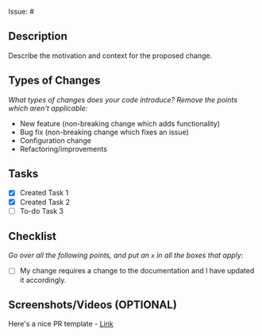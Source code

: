 Issue: #

## Description

Describe the motivation and context for the proposed change.

## Types of Changes

_What types of changes does your code introduce? Remove the points which aren't applicable:_

- New feature (non-breaking change which adds functionality)
- Bug fix (non-breaking change which fixes an issue)
- Configuration change
- Refactoring/improvements

## Tasks

  - [x] Created Task 1
  - [x] Created Task 2
  - [ ] To-do Task 3

## Checklist

_Go over all the following points, and put an `x` in all the boxes that apply:_

- [ ] My change requires a change to the documentation and I have updated it accordingly.

## Screenshots/Videos (OPTIONAL)

Here's a nice PR template - [Link](../../master/CONTRIBUTING.md#example-template-for-pr)
